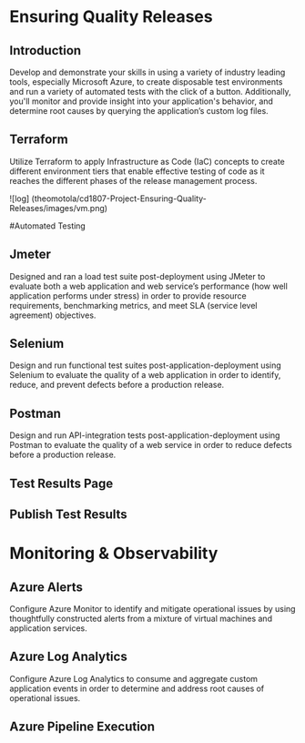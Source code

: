 # Ensuring Quality Releases
## Introduction

Develop and demonstrate your skills in using a variety of industry leading tools, especially Microsoft Azure, to create disposable test environments and run a variety of automated tests with the click of a button. Additionally, you'll monitor and provide insight into your application's behavior, and determine root causes by querying the application’s custom log files.


## Terraform
Utilize Terraform to apply Infrastructure as Code (IaC) concepts to create different environment tiers that enable effective testing of code as it reaches the different phases of the release management process.

![log] (theomotola/cd1807-Project-Ensuring-Quality-Releases/images/vm.png)

#Automated Testing

## Jmeter
Designed and ran a load test suite post-deployment using JMeter to evaluate both a web application and web service’s performance (how well application performs under stress) in order to provide resource requirements, benchmarking metrics, and meet SLA (service level agreement) objectives. 

## Selenium
Design and run functional test suites post-application-deployment using Selenium to evaluate the quality of a web application in order to identify, reduce, and prevent defects before a production release.


## Postman
Design and run API-integration tests post-application-deployment using Postman to evaluate the quality of a web service in order to reduce defects before a production release.

## Test Results Page

## Publish Test Results


# Monitoring & Observability
## Azure Alerts
Configure Azure Monitor to identify and mitigate operational issues by using thoughtfully constructed alerts from a mixture of virtual machines and application services.

## Azure Log Analytics
Configure Azure Log Analytics to consume and aggregate custom application events in order to determine and address root causes of operational issues.

## Azure Pipeline Execution
